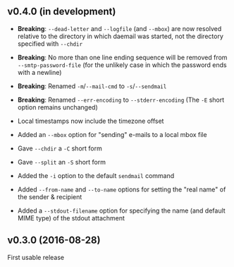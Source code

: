 v0.4.0 (in development)
-----------------------
- **Breaking**: `--dead-letter` and `--logfile` (and `--mbox`) are now resolved
  relative to the directory in which daemail was started, not the directory
  specified with `--chdir`

- **Breaking**: No more than one line ending sequence will be removed from
  `--smtp-password-file` (for the unlikely case in which the password ends with
  a newline)

- **Breaking**: Renamed `-m`/`--mail-cmd` to `-s`/`--sendmail`

- **Breaking**: Renamed `--err-encoding` to `--stderr-encoding` (The `-E` short
  option remains unchanged)

- Local timestamps now include the timezone offset

- Added an `--mbox` option for "sending" e-mails to a local mbox file

- Gave `--chdir` a `-C` short form

- Gave `--split` an `-S` short form

- Added the `-i` option to the default `sendmail` command

- Added `--from-name` and `--to-name` options for setting the "real name" of
  the sender & recipient

- Added a `--stdout-filename` option for specifying the name (and default MIME
  type) of the stdout attachment


v0.3.0 (2016-08-28)
-------------------
First usable release
